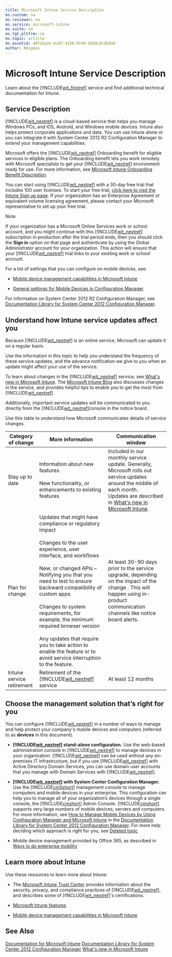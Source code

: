 ```yaml
---
title: Microsoft Intune Service Description
ms.custom: na
ms.reviewer: na
ms.service: microsoft-intune
ms.suite: na
ms.tgt_pltfrm: na
ms.topic: article
ms.assetid: 40fa5a2e-6c0f-4150-9740-d5ddc0cdbda0
author: Nbigman
---
```

# Microsoft Intune Service Description
Learn about the [!INCLUDE[wit_firstref](./includes/wit_firstref_md.md)] service and find additional technical documentation for Intune.

## Service Description
[!INCLUDE[wit_nextref](./includes/wit_nextref_md.md)] is a cloud-based service that helps you manage Windows PCs, and iOS, Android, and Windows mobile devices. Intune also helps protect corporate applications and data. You can use Intune alone or you can integrate it with System Center 2012 R2 Configuration Manager to extend your management capabilities.

Microsoft offers the [!INCLUDE[wit_nextref](./includes/wit_nextref_md.md)] Onboarding benefit for eligible services in eligible plans. The Onboarding benefit lets you work remotely with Microsoft specialists to get your [!INCLUDE[wit_nextref](./includes/wit_nextref_md.md)] environment ready for use. For more information, see [Microsoft Intune Onboarding Benefit Description](http://go.microsoft.com/fwlink/?LinkId=619281).

You can start using [!INCLUDE[wit_nextref](./includes/wit_nextref_md.md)] with a 30-day free trial that includes 100 user licenses. To start your free trial, [click here to visit the Intune Sign up page](http://aka.ms/TryMSIntune). If your organization has an Enterprise Agreement or equivalent volume licensing agreement, please contact your Microsoft representative to set up your free trial.

> [!NOTE]
> If your organization has a Microsoft Online Services work or school account, and you might continue with this [!INCLUDE[wit_nextref](./includes/wit_nextref_md.md)] subscription in production after the trial period ends, then you should click the **Sign in** option on that page and authenticate by using the Global Administrator account for your organization. This action will ensure that your [!INCLUDE[wit_nextref](./includes/wit_nextref_md.md)] trial links to your existing work or school account.

For a list of settings that you can configure on mobile devices, see:

-   [Mobile device management capabilities in Microsoft Intune](mobile-device-management-capabilities-in-microsoft-intune.md)

-   [General settings for Mobile Devices in Configuration Manager](http://msdn.microsoft.com/en-us/library/cb4ee476-cb7d-444e-87af-7bd1c8e0b103)

For information on System Center 2012 R2 Configuration Manager, see [Documentation Library for System Center 2012 Configuration Manager](http://msdn.microsoft.com/en-us/library/33b7b516-2d32-4e55-bd79-ed7d3ea37162).

## <a name="BKMK_Servupdate"></a>Understand how Intune service updates affect you
Because [!INCLUDE[wit_nextref](./includes/wit_nextref_md.md)] is an online service, Microsoft can update it on a regular basis.

Use the information in this topic to help you understand the frequency of these service updates, and the advance notification we give to you when an update might affect your use of the service.

To learn about changes in the  [!INCLUDE[wit_nextref](./includes/wit_nextref_md.md)] service, see [What's new in Microsoft Intune](what-s-new-in-microsoft-intune.md). The [Microsoft Intune Blog](http://blogs.technet.com/b/microsoftintune/) also discusses changes in the service, and provides helpful tips to enable you to get the most from  [!INCLUDE[wit_nextref](./includes/wit_nextref_md.md)].

Additionally, important service updates will be communicated to you directly from the [!INCLUDE[wit_nextref](./includes/wit_nextref_md.md)]console in the notice board.

Use this table to understand how Microsoft communicates details of service changes.

|Category of change|More information|Communication window|
|----------------------|--------------------|------------------------|
|Stay up to date|Information about new features<br /><br />New functionality, or enhancements to existing features|Included in our monthly service update. Generally, Microsoft rolls out service updates around the middle of each month.<br /> Updates are described in  [What's new in Microsoft Intune](what-s-new-in-microsoft-intune.md).|
|Plan for change|Updates that might have compliance or regulatory impact<br /><br />Changes to the user experience, user interface, and workflows<br /><br />New, or changed APIs – Notifying you that you need to test to ensure backward compatibility of custom apps<br /><br />Changes to system requirements, for example, the minimum required browser version<br /><br />Any updates that require you to take action to enable the feature or to avoid service interruption to the feature.|At least 30-90 days prior to the service upgrade, depending on the impact of the change . This will happen using in-product communication channels like notice board alerts.|
|Intune service retirement|Retirement of the [!INCLUDE[wit_nextref](./includes/wit_nextref_md.md)] service|At least 12 months|

## <a name="WIT_Cho"></a>Choose the management solution that’s right for you
You can configure [!INCLUDE[wit_nextref](./includes/wit_nextref_md.md)] in a number of ways to manage and help protect your company's mobile devices and computers (referred to as **devices** in this document).

-   **[!INCLUDE[wit_nextref](./includes/wit_nextref_md.md)] stand-alone configuration.** Use the web-based administration console in [!INCLUDE[wit_nextref](./includes/wit_nextref_md.md)] to manage devices in your organization. [!INCLUDE[wit_nextref](./includes/wit_nextref_md.md)] can be used without any on-premises IT infrastructure, but if you use [!INCLUDE[wit_nextref](./includes/wit_nextref_md.md)] with Active Directory Domain Services, you can use domain user accounts that you manage with Domain Services with [!INCLUDE[wit_nextref](./includes/wit_nextref_md.md)].

-   **[!INCLUDE[wit_nextref](./includes/wit_nextref_md.md)] with System Center Configuration Manager.** Use the [!INCLUDE[cm5short](./includes/cm5short_md.md)] management console to manage computers and mobile devices in your enterprise. This configuration can help you to manage all of your organization’s devices through a single console, the [!INCLUDE[cmshort](./includes/cmshort_md.md)] Admin Console. [!INCLUDE[cmshort](./includes/cmshort_md.md)] supports very large numbers of mobile devices, servers and computers. For more information, see [How to Manage Mobile Devices by Using Configuration Manager and Microsoft Intune](http://go.microsoft.com/fwlink/?LinkID=271118) in the [Documentation Library for System Center 2012 Configuration Manager](http://msdn.microsoft.com/en-us/library/33b7b516-2d32-4e55-bd79-ed7d3ea37162).  For more help deciding which approach is right for you, see [Deleted topic](deleted-topic.md)

-   Mobile device management provided by Office 365, as described in [Ways to do enterprise mobility](ways-to-do-enterprise-mobility.md)

## Learn more about Intune
Use these resources to learn more about Intune:

-   The [Microsoft Intune Trust Center](http://www.microsoft.com/en-us/server-cloud/products/intune-trust-center/) provides information about the security, privacy, and compliance practices of [!INCLUDE[wit_nextref](./includes/wit_nextref_md.md)], and describes some of [!INCLUDE[wit_nextref](./includes/wit_nextref_md.md)]'s certifications.

-   [Microsoft Intune features](microsoft-intune-features.md)

-   [Mobile device management capabilities in Microsoft Intune](mobile-device-management-capabilities-in-microsoft-intune.md)

## See Also
[Documentation for Microsoft Intune](documentation-for-microsoft-intune.md)
[Documentation Library for System Center 2012 Configuration Manager](http://msdn.microsoft.com/en-us/library/33b7b516-2d32-4e55-bd79-ed7d3ea37162)
[What's new in Microsoft Intune](what-s-new-in-microsoft-intune.md)

